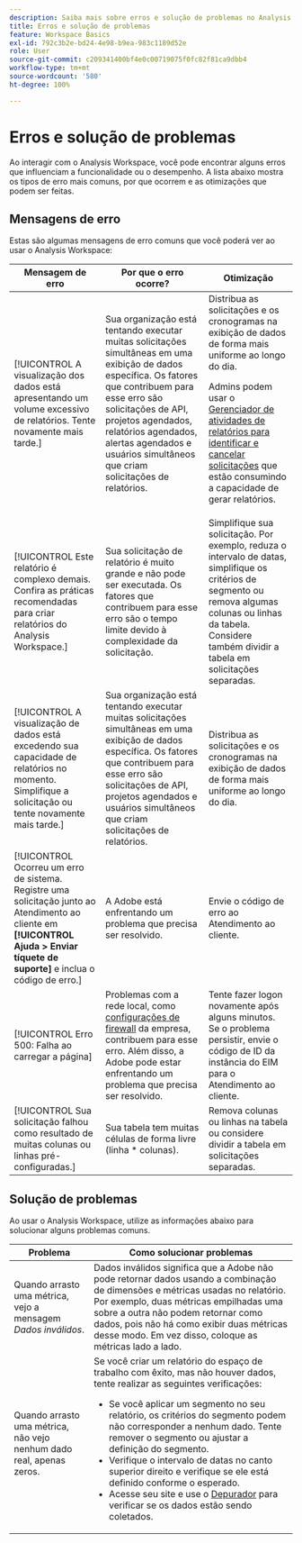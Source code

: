 ```yaml
---
description: Saiba mais sobre erros e solução de problemas no Analysis Workspace.
title: Erros e solução de problemas
feature: Workspace Basics
exl-id: 792c3b2e-bd24-4e98-b9ea-983c1189d52e
role: User
source-git-commit: c209341400bf4e0c00719075f0fc82f81ca9dbb4
workflow-type: tm+mt
source-wordcount: '580'
ht-degree: 100%

---
```


# Erros e solução de problemas

Ao interagir com o Analysis Workspace, você pode encontrar alguns erros que influenciam a funcionalidade ou o desempenho. A lista abaixo mostra os tipos de erro mais comuns, por que ocorrem e as otimizações que podem ser feitas.

## Mensagens de erro

Estas são algumas mensagens de erro comuns que você poderá ver ao usar o Analysis Workspace:

| Mensagem de erro | Por que o erro ocorre? | Otimização |
| --- | --- | --- |
| [!UICONTROL A visualização dos dados está apresentando um volume excessivo de relatórios. Tente novamente mais tarde.] | Sua organização está tentando executar muitas solicitações simultâneas em uma exibição de dados específica. Os fatores que contribuem para esse erro são solicitações de API, projetos agendados, relatórios agendados, alertas agendados e usuários simultâneos que criam solicitações de relatórios. | Distribua as solicitações e os cronogramas na exibição de dados de forma mais uniforme ao longo do dia.<p>Admins podem usar o [Gerenciador de atividades de relatórios para identificar e cancelar solicitações](/help/reporting-activity-manager/reporting-activity-overview.md) que estão consumindo a capacidade de gerar relatórios.</p> |
| [!UICONTROL Este relatório é complexo demais. Confira as práticas recomendadas para criar relatórios do Analysis Workspace.] | Sua solicitação de relatório é muito grande e não pode ser executada. Os fatores que contribuem para esse erro são o tempo limite devido à complexidade da solicitação. | Simplifique sua solicitação. Por exemplo, reduza o intervalo de datas, simplifique os critérios de segmento ou remova algumas colunas ou linhas da tabela. Considere também dividir a tabela em solicitações separadas. |
| [!UICONTROL A visualização de dados está excedendo sua capacidade de relatórios no momento. Simplifique a solicitação ou tente novamente mais tarde.] | Sua organização está tentando executar muitas solicitações simultâneas em uma exibição de dados específica. Os fatores que contribuem para esse erro são solicitações de API, projetos agendados e usuários simultâneos que criam solicitações de relatórios. | Distribua as solicitações e os cronogramas na exibição de dados de forma mais uniforme ao longo do dia. |
| [!UICONTROL Ocorreu um erro de sistema. Registre uma solicitação junto ao Atendimento ao cliente em **[!UICONTROL Ajuda > Enviar tíquete de suporte]** e inclua o código de erro.] | A Adobe está enfrentando um problema que precisa ser resolvido. | Envie o código de erro ao Atendimento ao cliente. |
| [!UICONTROL Erro 500: Falha ao carregar a página] | Problemas com a rede local, como [configurações de firewall](/help/technotes/ip-addresses.md) da empresa, contribuem para esse erro. Além disso, a Adobe pode estar enfrentando um problema que precisa ser resolvido. | Tente fazer logon novamente após alguns minutos. Se o problema persistir, envie o código de ID da instância do EIM para o Atendimento ao cliente. |
| [!UICONTROL Sua solicitação falhou como resultado de muitas colunas ou linhas pré-configuradas.] | Sua tabela tem muitas células de forma livre (linha * colunas). | Remova colunas ou linhas na tabela ou considere dividir a tabela em solicitações separadas. |


## Solução de problemas

Ao usar o Analysis Workspace, utilize as informações abaixo para solucionar alguns problemas comuns.

| Problema | Como solucionar problemas |
|---|---|
| Quando arrasto uma métrica, vejo a mensagem *Dados inválidos*. | Dados inválidos significa que a Adobe não pode retornar dados usando a combinação de dimensões e métricas usadas no relatório. Por exemplo, duas métricas empilhadas uma sobre a outra não podem retornar como dados, pois não há como exibir duas métricas desse modo. Em vez disso, coloque as métricas lado a lado. |
| Quando arrasto uma métrica, não vejo nenhum dado real, apenas zeros. | Se você criar um relatório do espaço de trabalho com êxito, mas não houver dados, tente realizar as seguintes verificações:<ul><li>Se você aplicar um segmento no seu relatório, os critérios do segmento podem não corresponder a nenhum dado. Tente remover o segmento ou ajustar a definição do segmento.</li><li>Verifique o intervalo de datas no canto superior direito e verifique se ele está definido conforme o esperado.</li><li>Acesse seu site e use o [Depurador](https://experienceleague.adobe.com/pt-br/docs/experience-platform/debugger/home) para verificar se os dados estão sendo coletados.</li></ul> |
